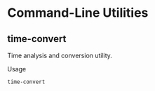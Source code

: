 Command-Line Utilities
=======================

time-convert
------------

Time analysis and conversion utility.

Usage

    time-convert

 
